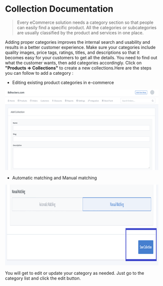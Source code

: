 # Collection Documentation

> Every eCommerce solution needs a category section so that people can easily find a specific product. All the categories or subcategories are usually classified by the product and services in one place.

Adding proper categories improves the internal search and usability and results in a better customer experience. Make sure your categories include quality images, price tags, ratings, titles, and descriptions so that it becomes easy for your customers to get all the details. You need to find out what the customer wants, then add categories accordingly. Click on **"Products => Collections"** to create a new collections.Here are the steps you can follow to add a category :

- Editing existing product categories in e-commerce 

![image](img/11.png)

- Automatic matching and Manual matching

![image](img/12.png)

You will get to edit or update your category as needed. Just go to the category list and click the edit button.


